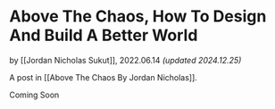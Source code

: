 # Above The Chaos, How To Design And Build A Better World

by [[Jordan Nicholas Sukut]], 2022.06.14 _(updated 2024.12.25)_

A post in [[Above The Chaos By Jordan Nicholas]].

Coming Soon

